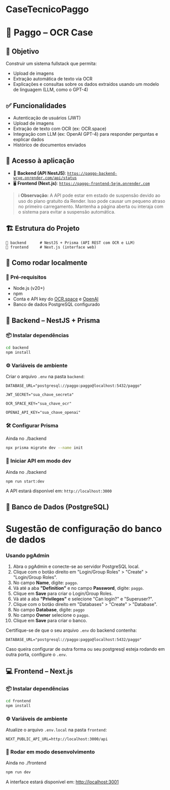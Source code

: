 # CaseTecnicoPaggo

# 📄 Paggo – OCR Case

## 🎯 Objetivo

Construir um sistema fullstack que permita:

- Upload de imagens
- Extração automática de texto via OCR
- Explicações e consultas sobre os dados extraídos usando um modelo de linguagem (LLM, como o GPT-4)

## ✅ Funcionalidades

- Autenticação de usuários (JWT)
- Upload de imagens
- Extração de texto com OCR (ex: OCR.space)
- Integração com LLM (ex: OpenAI GPT-4) para responder perguntas e explicar dados
- Histórico de documentos enviados

## 🔗 Acesso à aplicação

- 🔐 **Backend (API NestJS)**: [`https://paggo-backend-wcye.onrender.com/api/status`](https://paggo-backend-wcye.onrender.com/api/status)
- 🖥️ **Frontend (Next.js)**: [`https://paggo-frontend-5ejm.onrender.com`](https://paggo-frontend-5ejm.onrender.com)

> ℹ️ **Observação:** A API pode estar em estado de suspensão devido ao uso do plano gratuito da Render. Isso pode causar um pequeno atraso no primeiro carregamento. Mantenha a página aberta ou interaja com o sistema para evitar a suspensão automática.

## 🏗️ Estrutura do Projeto

```
📁 backend      # NestJS + Prisma (API REST com OCR e LLM)
📁 frontend     # Next.js (interface web)
```

## 🔧 Como rodar localmente

### 📌 Pré-requisitos

- Node.js (v20+)
- npm
- Conta e API key do [OCR.space](https://ocr.space/) e [OpenAI](https://platform.openai.com/)
- Banco de dados PostgreSQL configurado

## 🧠 Backend – NestJS + Prisma

### 📦 Instalar dependências

```bash
cd backend
npm install
```

### ⚙️ Variáveis de ambiente

Criar o arquivo `.env` na pasta `backend`:

```env
DATABASE_URL="postgresql://paggo:paggo@localhost:5432/paggo"

JWT_SECRET="sua_chave_secreta"

OCR_SPACE_KEY="sua_chave_ocr"

OPENAI_API_KEY="sua_chave_openai"
```

### 🛠️ Configurar Prisma

Ainda no ./backend
```bash
npx prisma migrate dev --name init
```

### 🚀 Iniciar API em modo dev

Ainda no ./backend
```bash
npm run start:dev
```

A API estará disponível em: `http://localhost:3000`

## 🐳 Banco de Dados (PostgreSQL)

# Sugestão de configuração do banco de dados

### Usando pgAdmin

1. Abra o pgAdmin e conecte-se ao servidor PostgreSQL local.
2. Clique com o botão direito em "Login/Group Roles" > "Create" > "Login/Group Roles".
3. No campo **Name**, digite: `paggo`.
4. Vá até a aba **"Definition"** e no campo **Password**, digite: `paggo`.
5. Clique em **Save** para criar o Login/Group Roles.
6. Vá até a aba **"Privileges"** e selecione "Can login?" e "Superuser?".
7. Clique com o botão direito em "Databases" > "Create" > "Database".
8. No campo **Database**, digite: `paggo`
9. No campo **Owner** selecione o `paggo`.
10. Clique em **Save** para criar o banco.

Certifique-se de que o seu arquivo `.env` do backend contenha:

```env
DATABASE_URL="postgresql://paggo:paggo@localhost:5432/paggo"
```

Caso queira configurar de outra forma ou seu postgresql esteja rodando em outra porta, configure o `.env`.

## 💻 Frontend – Next.js

### 📦 Instalar dependências

```bash
cd frontend
npm install
```

### ⚙️ Variáveis de ambiente

Atualize o arquivo `.env.local` na pasta `frontend`:

```env
NEXT_PUBLIC_API_URL=http://localhost:3000/api
```

### 🚀 Rodar em modo desenvolvimento

Ainda no ./frontend
```bash
npm run dev
```

A interface estará disponível em: [http://localhost:3001](http://localhost:3001)
